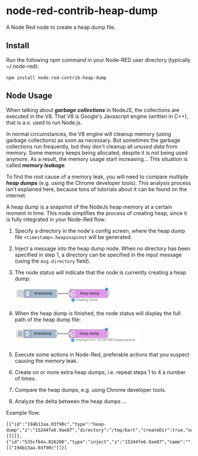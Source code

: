 # node-red-contrib-heap-dump
 A Node Red node to create a heap dump file.

## Install
Run the following npm command in your Node-RED user directory (typically ~/.node-red):
```
npm install node-red-contrib-heap-dump
```

## Node Usage
When talking about ***garbage collections*** in NodeJS, the collections are executed in the V8. That V8 is Google's Javascript engine (written in C++), that is a.o. used to run Node.js.

In normal circumstances, the V8 engine will cleanup memory (using garbage collections) as soon as necessary.  But sometimes the garbage collections run frequently, but they don't cleanup all *unused data* from memory.  Some memory keeps being allocated, despite it is not being used anymore.  As a result, the memory usage start increasing...  This situation is called ***memory leakage***.

To find the root cause of a memory leak, you will need to compare multiple ***heap dumps*** (e.g. using the Chrome developer tools).  This analysis process isn't explained here, because tons of tutorials about it can be found on the internet.

A heap dump is a snapshot of the NodeJs heap memory at a certain moment in time.  This node simplifies the process of creating heap, since it is fully integrated in your Node-Red flow:

1. Specify a directory in the node's config screen, where the heap dump file `<timestamp>.heapsnapshot` will be generated.

2. Inject a message into the heap dump node.  When no directory has been specified in step 1, a directory can be specified in the input message (using the `msg.directory` field).

3. The node status will indicate that the node is currently creating a heap dump:

    ![Trigger heap dump](https://raw.githubusercontent.com/bartbutenaers/node-red-contrib-heap-dump/master/images/heap_dump.png)

4. When the heap dump is finished, the node status will display the full path of the heap dump file:

    ![Heap dump done](https://raw.githubusercontent.com/bartbutenaers/node-red-contrib-heap-dump/master/images/heap_dump_done.png)

5. Execute some actions in Node-Red, preferable actions that you suspect causing the memory leak.

6. Create on or more extra heap dumps, i.e. repeat steps 1 to 4 a number of times.

7. Compare the heap dumps, e.g. using Chrome developer tools.

8. Analyze the delta between the heap dumps ...

Example flow:
```
[{"id":"194b13aa.03f90c","type":"heap-dump","z":"15244fe6.9ae87","directory":"/tmp/bart","createDir":true,"name":"","x":1120.1668167114258,"y":325.33335304260254,"wires":[[]]},{"id":"535cf64a.826208","type":"inject","z":"15244fe6.9ae87","name":"","topic":"","payload":"","payloadType":"date","repeat":"","crontab":"","once":false,"x":945.166748046875,"y":325.66668701171875,"wires":[["194b13aa.03f90c"]]}]
```
